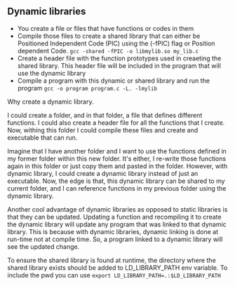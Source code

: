 ## Dynamic libraries

* You create a file or files that have functions or codes in them
* Compile those files to create a shared library that can either be Positioned Independent Code (PIC) using the (-fPIC) flag or Position dependent Code. 
```gcc -shared -fPIC -o libmylib.so my_lib.c```
* Create a header file with the function prototypes used in creaeting the shared library. This header file will be included in the program that will use the dynamic library
* Compile a program with this dynamic or shared library and run the program
```gcc -o program program.c -L. -lmylib```

Why create a dynamic library.

I could create a folder, and in that folder, a file that defines different functions. I could also create a header file for all the functions that I create. Now, withing this folder I could compile these files and create and executable that can run.

Imagine that I have another folder and I want to use the functions defined in my former folder within this new folder. It's either, I re-write those functions again in this folder or just copy them and pasted in the folder.
However, with dynamic library, I could create a dynamic library instead of just an executable. Now, the edge is that, this dynamic library can be shared to my current folder, and I can reference functions in my previous folder using the dynamic library.

Another cool advantage of dynamic libraries as opposed to static libraries is that they can be updated. Updating a function and recompiling it to create the dynamic library will update any program that was linked to that dynamic library. This is because with dynamic libraries, dynamic linking is done at run-time not at compile time. So, a program linked to a dynamic library will see the updated change.

To ensure the shared library is found at runtime, the directory where the shared library exists should be added to LD_LIBRARY_PATH env variable. 
To include the pwd you can use
```export LD_LIBRARY_PATH=.:$LD_LIBRARY_PATH```


